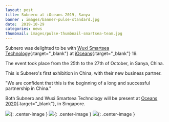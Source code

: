```yaml
---
layout: post
title: Subnero at iOceans 2019, Sanya
banner : images/banner-pulse-standard.jpg
date:  2019-10-29
categories: news
thumbnail: images/pulse-thumbnail-smartsea-team.jpg
---
```


Subnero was delighted to be with [Wuxi Smartsea Technology](http://www.smartseatech.com/en/index.aspx){:target="_blank"} at [iOceans](http://www.cso.org.cn/ggxx/2019/0926/2816.html){:target="_blank"} 19.

The event took place from the 25th to the 27th of October, in Sanya, China.

This is Subnero's first exhibition in China, with their new business partner. 

"We are confident that this is the beginning of a long and successful partnership in China."

Both Subnero and Wuxi Smartsea Technology will be present at [Oceans 2020](https://singapore20.oceansconference.org/){:target="_blank"}, in Singapore.

![]({{site.baseurl}}/images/pulse-ioceans19-1.jpg){: .center-image  }
![]({{site.baseurl}}/images/pulse-ioceans19-2.jpg){: .center-image  }
![]({{site.baseurl}}/images/pulse-ioceans19-3.jpg){: .center-image  }
